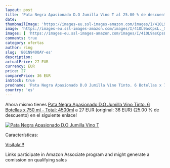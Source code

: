 ```yaml
---
layout: post
title: 'Pata Negra Apasionado D.O Jumilla Vino T al 25.00 % de descuento'
date: 
thumbnailImage: 'https://images-eu.ssl-images-amazon.com/images/I/41OL9asCpsL._SL200_.jpg'
image: 'https://images-eu.ssl-images-amazon.com/images/I/41OL9asCpsL._SL200_.jpg'
images: [ 'https://images-eu.ssl-images-amazon.com/images/I/41OL9asCpsL._SL200_.jpg' ]
comments: true
category: ofertas
author: ring
slug: 'B01N940OAY-es'
description:
actualPrice: 27 EUR
currency: EUR
price: 27
comparePrice: 36 EUR
inStock: true
prodname: 'Pata Negra Apasionado D.O Jumilla Vino Tinto. 6 Botellas x 750 ml - Total: 4500ml'
country: 'es'
---
```


Ahora mismo tienes [Pata Negra Apasionado D.O Jumilla Vino Tinto. 6 Botellas x 750 ml - Total: 4500ml](https://www.amazon.es/dp/B01N940OAY/?tag=tolees-21) a 27 EUR (original: 36 EUR) (25.00 %  de descuento) en el siguiente enlace!

[![Pata Negra Apasionado D.O Jumilla Vino T](https://images-eu.ssl-images-amazon.com/images/I/41OL9asCpsL._SL200_.jpg)](https://www.amazon.es/dp/B01N940OAY/?tag=tolees-21)

Características:


[Visítala!!!](https://www.amazon.es/dp/B01N940OAY/?tag=tolees-21)

Links participate in Amazon Associate program and might generate a comission on qualifying sales
